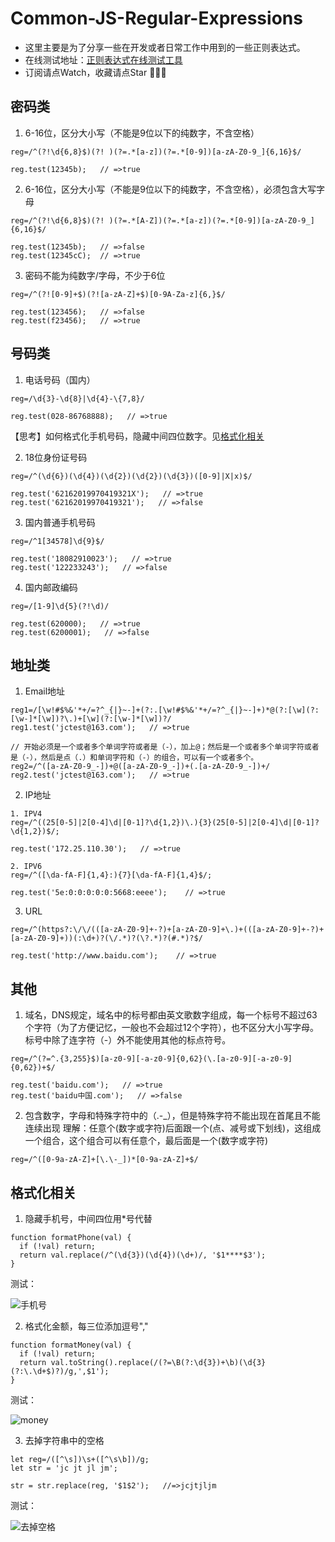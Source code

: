 # Common-JS-Regular-Expressions
- 这里主要是为了分享一些在开发或者日常工作中用到的一些正则表达式。
- 在线测试地址：[正则表达式在线测试工具](https://c.runoob.com/front-end/854)
- 订阅请点Watch，收藏请点Star 👋👋👋

## 密码类
1. 6-16位，区分大小写（不能是9位以下的纯数字，不含空格）
```
reg=/^(?!\d{6,8}$)(?! )(?=.*[a-z])(?=.*[0-9])[a-zA-Z0-9_]{6,16}$/

reg.test(12345b);   // =>true
```

2. 6-16位，区分大小写（不能是9位以下的纯数字，不含空格），必须包含大写字母
```
reg=/^(?!\d{6,8}$)(?! )(?=.*[A-Z])(?=.*[a-z])(?=.*[0-9])[a-zA-Z0-9_]{6,16}$/

reg.test(12345b);   // =>false
reg.test(12345cC);  // =>true
```

3. 密码不能为纯数字/字母，不少于6位
```
reg=/^(?![0-9]+$)(?![a-zA-Z]+$)[0-9A-Za-z]{6,}$/

reg.test(123456);   // =>false
reg.test(f23456);   // =>true
```

## 号码类
1. 电话号码（国内）
```
reg=/\d{3}-\d{8}|\d{4}-\{7,8}/

reg.test(028-86768888);   // =>true
```
【思考】如何格式化手机号码，隐藏中间四位数字。见[格式化相关](#格式化相关)

2. 18位身份证号码
```
reg=/^(\d{6})(\d{4})(\d{2})(\d{2})(\d{3})([0-9]|X|x)$/

reg.test('62162019970419321X');   // =>true
reg.test('62162019970419321');   // =>false
```

3. 国内普通手机号码
```
reg=/^1[34578]\d{9}$/

reg.test('18082910023');   // =>true
reg.test('122233243');   // =>false
```

4. 国内邮政编码
```
reg=/[1-9]\d{5}(?!\d)/

reg.test(620000);   // =>true
reg.test(6200001);   // =>false
```
## 地址类

1. Email地址
```
reg1=/[\w!#$%&'*+/=?^_{|}~-]+(?:.[\w!#$%&'*+/=?^_{|}~-]+)*@(?:[\w](?:[\w-]*[\w])?\.)+[\w](?:[\w-]*[\w])?/
reg1.test('jctest@163.com');   // =>true

// 开始必须是一个或者多个单词字符或者是（-），加上@；然后是一个或者多个单词字符或者是（-），然后是点（.）和单词字符和（-）的组合，可以有一个或者多个。
reg2=/^([a-zA-Z0-9_-])+@([a-zA-Z0-9_-])+(.[a-zA-Z0-9_-])+/
reg2.test('jctest@163.com');   // =>true
```

2. IP地址
```
1. IPV4
reg=/^((25[0-5]|2[0-4]\d|[0-1]?\d{1,2})\.){3}(25[0-5]|2[0-4]\d|[0-1]?\d{1,2})$/;

reg.test('172.25.110.30');   // =>true

2. IPV6
reg=/^([\da-fA-F]{1,4}:){7}[\da-fA-F]{1,4}$/;

reg.test('5e:0:0:0:0:0:5668:eeee');    // =>true
```

3. URL
```
reg=/^(https?:\/\/(([a-zA-Z0-9]+-?)+[a-zA-Z0-9]+\.)+(([a-zA-Z0-9]+-?)+[a-zA-Z0-9]+))(:\d+)?(\/.*)?(\?.*)?(#.*)?$/

reg.test('http://www.baidu.com');    // =>true
```

## 其他

1. 域名，DNS规定，域名中的标号都由英文歌数字组成，每一个标号不超过63个字符（为了方便记忆，一般也不会超过12个字符），也不区分大小写字母。标号中除了连字符（-）外不能使用其他的标点符号。
```
reg=/^(?=^.{3,255}$)[a-z0-9][-a-z0-9]{0,62}(\.[a-z0-9][-a-z0-9]{0,62})+$/

reg.test('baidu.com');   // =>true
reg.test('baidu中国.com');   // =>false
```

2. 包含数字，字母和特殊字符中的（.-_），但是特殊字符不能出现在首尾且不能连续出现
理解：任意个(数字或字符)后面跟一个(点、减号或下划线)，这组成一个组合，这个组合可以有任意个，最后面是一个(数字或字符)
```
reg=/^([0-9a-zA-Z]+[\.\-_])*[0-9a-zA-Z]+$/
```



## 格式化相关

1. 隐藏手机号，中间四位用*号代替
```
function formatPhone(val) {
  if (!val) return;
  return val.replace(/^(\d{3})(\d{4})(\d+)/, '$1****$3');
}
```

测试：

![手机号](https://user-images.githubusercontent.com/10249805/109583433-de21aa80-7b3a-11eb-98dd-c8b09c2f6f74.png)

2. 格式化金额，每三位添加逗号","

```
function formatMoney(val) {
  if (!val) return;
  return val.toString().replace(/(?=\B(?:\d{3})+\b)(\d{3}(?:\.\d+$)?)/g,',$1');
}
```
测试：

![money](https://user-images.githubusercontent.com/10249805/109586683-a7e72980-7b40-11eb-8bd6-f102b7771dea.png)

3. 去掉字符串中的空格

```
let reg=/([^\s])\s+([^\s\b])/g;
let str = 'jc jt jl jm';

str = str.replace(reg, '$1$2');   //=>jcjtjljm
```
测试：

![去掉空格](https://user-images.githubusercontent.com/10249805/109587076-673be000-7b41-11eb-8f9f-e335019cccbd.png)


